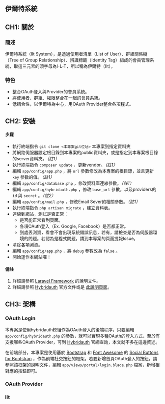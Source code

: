 伊爾特系統
---
## CH1: 關於
### 簡述
伊爾特系統（Ilt System），是透過使用者清單（List of User）、群組關係樹（Tree of Group Relationship）、辨識標籤（Identity Tag）組成的會員管理系統，取這三元素的頭字母為I-L-T，所以稱為伊爾特（Ilt）。
### 特色
- 整合OAuth登入與Provider的會員系統。
- 將使用者、群組、權限整合在一起的會員系統。
- 低耦合性，以伊爾特為中心，用OAuth Provider整合各項程式。

## CH2: 安裝
#### 步驟
- 執行終端指令 `git clone <本專案git位址>` 本專案到指定資料夾
- 將網路伺服器設定根目錄到本專案的public資料夾，或是指定到本專案根目錄的server資料夾。_（註1）_
- 執行終端指令 `composer update` ，更新vendor。_（註1）_
- 編輯 `app/config/app.php` ，將 `url` 參數修改為本專案的根目錄，並且更新 `key` 參數的值。_（註1）_
- 編輯 `app/config/database.php` ，修改資料庫連線參數。_（註1）_
- 編輯 `app/config/hybridauth.php` ，修改 `base_url` 參數，以及providers的 `id` 與 `secret` 。_（註2）_
- 編輯 `app/config/mail.php` ，修改Email Sever的相關參數。_（註1）_
- 執行終端指令 `php artisan migrate` ，建立資料表。
- 連線到網站，測試是否正常：
    - 是否能正常看到頁面。
    - 各項OAuth登入（Ex. Google, Facebook）是否都正常。
    - 到處丟測資，看會不會出現系統錯誤訊息，若有，請檢查是否為伺服器環境的問題。若認為是程式問題，請到本專案的頁面提報Issue。
- 清除各項測資。
- 編輯 `app/config/app.php` ，將 `debug` 參數改為 `false` 。
- 開始運作本網站囉！

#### 備註
1. 詳細請參照 [Laravel Framework][1] 的說明文件。
2. 詳細請參照 [Hybridauth][2] 官方文件或是 [此說明頁面][3]。

## CH3: 架構
### OAuth Login
本專案是使用hybridauth模組作為OAuth登入的後端程序，只要編輯 `app/config/hybridauth.php` 的參數，就可以實現多種OAuth的登入方式，至於有支援哪些OAuth Provider，可到 [Hybridauth][4] 官網查詢，本文就不多在這邊贅述。

在前端部分，本專案是使用基於 [Bootstrap][5] 和 [Font Awesome][6] 的 [Social Buttons for Bootstrap][7] ，作為前端社交按鈕的框架。若要新增首頁OAuth登入的按鈕，請參照該框架的說明文件，編輯 `app/views/portal/login.blade.php` 檔案，新增相對應的按鈕即可。

### OAuth Provider

### Ilt


  [1]: http://laravel.com/
  [2]: http://hybridauth.sourceforge.net/
  [3]: http://www.mrcasual.com/on/coding/laravel4-package-management-with-composer/
  [4]: http://hybridauth.sourceforge.net/
  [5]: http://getbootstrap.com/
  [6]: http://fortawesome.github.io/Font-Awesome/
  [7]: http://lipis.github.io/bootstrap-social/